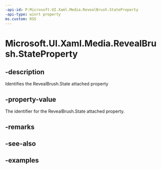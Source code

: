 ```yaml
---
-api-id: P:Microsoft.UI.Xaml.Media.RevealBrush.StateProperty
-api-type: winrt property
ms.custom: RS5
---
```

<!-- Property syntax.
public DependencyProperty StateProperty { get; }
-->

# Microsoft.UI.Xaml.Media.RevealBrush.StateProperty


## -description

Identifies the RevealBrush.State attached property


## -property-value

The identifier for the RevealBrush.State attached property.


## -remarks


## -see-also


## -examples


